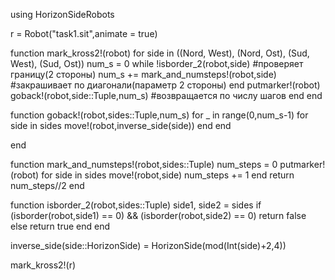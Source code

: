 using HorizonSideRobots

r = Robot("task1.sit",animate = true)

function mark_kross2!(robot)
    for side in ((Nord, West), (Nord, Ost), (Sud, West), (Sud, Ost))
        num_s = 0
        while !isborder_2(robot,side) #проверяет границу(2 стороны)
            num_s += mark_and_numsteps!(robot,side) #закрашивает по диагонали(параметр 2 стороны)
        end
        putmarker!(robot)
        goback!(robot,side::Tuple,num_s) #возвращается по числу шагов
    end
end

function goback!(robot,sides::Tuple,num_s)
    for _ in range(0,num_s-1)
        for side in sides
            move!(robot,inverse_side(side))
        end
    end
    
end

function mark_and_numsteps!(robot,sides::Tuple)
    num_steps = 0
    putmarker!(robot)
    for side in sides
        move!(robot,side)
        num_steps += 1
    end
    return num_steps//2
end

function isborder_2(robot,sides::Tuple)
    side1, side2 = sides
    if (isborder(robot,side1) == 0) && (isborder(robot,side2) == 0)
        return false
    else
        return true
    end
end

inverse_side(side::HorizonSide) = HorizonSide(mod(Int(side)+2,4))

mark_kross2!(r)

